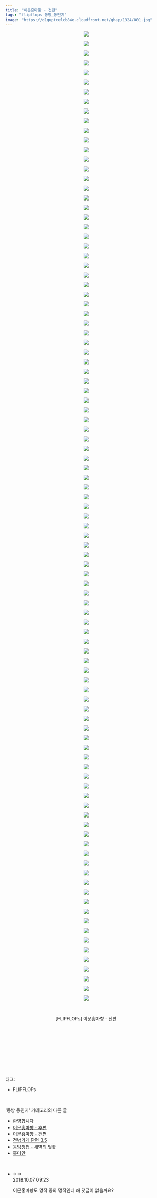 ```yaml
---
title: "이문홍마향 - 전편"
tags: "flipflops 동방_동인지"
image: "https://d1quptcelcb84e.cloudfront.net/ghap/1324/001.jpg"
---
```

<div class="article">
<p style="text-align: center; clear: none; float: none;"><img src="{{ site.imgserver8 }}/ghap/1324/001.jpg"/></p>
<p style="text-align: center; clear: none; float: none;"><img src="{{ site.imgserver8 }}/ghap/1324/002.jpg"/></p>
<p style="text-align: center; clear: none; float: none;"><img src="{{ site.imgserver8 }}/ghap/1324/003.jpg"/></p>
<p style="text-align: center; clear: none; float: none;"><img src="{{ site.imgserver8 }}/ghap/1324/004.jpg"/></p>
<p style="text-align: center; clear: none; float: none;"><img src="{{ site.imgserver8 }}/ghap/1324/005.jpg"/></p>
<p style="text-align: center; clear: none; float: none;"><img src="{{ site.imgserver8 }}/ghap/1324/006.jpg"/></p>
<p style="text-align: center; clear: none; float: none;"><img src="{{ site.imgserver8 }}/ghap/1324/007.jpg"/></p>
<p style="text-align: center; clear: none; float: none;"><img src="{{ site.imgserver8 }}/ghap/1324/008.jpg"/></p>
<p style="text-align: center; clear: none; float: none;"><img src="{{ site.imgserver8 }}/ghap/1324/009.jpg"/></p>
<p style="text-align: center; clear: none; float: none;"><img src="{{ site.imgserver8 }}/ghap/1324/010.jpg"/></p>
<p style="text-align: center; clear: none; float: none;"><img src="{{ site.imgserver8 }}/ghap/1324/011.jpg"/></p>
<p style="text-align: center; clear: none; float: none;"><img src="{{ site.imgserver8 }}/ghap/1324/012.jpg"/></p>
<p style="text-align: center; clear: none; float: none;"><img src="{{ site.imgserver8 }}/ghap/1324/013.jpg"/></p>
<p style="text-align: center; clear: none; float: none;"><img src="{{ site.imgserver8 }}/ghap/1324/014.jpg"/></p>
<p style="text-align: center; clear: none; float: none;"><img src="{{ site.imgserver8 }}/ghap/1324/015.jpg"/></p>
<p style="text-align: center; clear: none; float: none;"><img src="{{ site.imgserver8 }}/ghap/1324/016.jpg"/></p>
<p style="text-align: center; clear: none; float: none;"><img src="{{ site.imgserver8 }}/ghap/1324/017.jpg"/></p>
<p style="text-align: center; clear: none; float: none;"><img src="{{ site.imgserver8 }}/ghap/1324/018.jpg"/></p>
<p style="text-align: center; clear: none; float: none;"><img src="{{ site.imgserver8 }}/ghap/1324/019.jpg"/></p>
<p style="text-align: center; clear: none; float: none;"><img src="{{ site.imgserver8 }}/ghap/1324/020.jpg"/></p>
<p style="text-align: center; clear: none; float: none;"><img src="{{ site.imgserver8 }}/ghap/1324/021.jpg"/></p>
<p style="text-align: center; clear: none; float: none;"><img src="{{ site.imgserver8 }}/ghap/1324/022.jpg"/></p>
<p style="text-align: center; clear: none; float: none;"><img src="{{ site.imgserver8 }}/ghap/1324/023.jpg"/></p>
<p style="text-align: center; clear: none; float: none;"><img src="{{ site.imgserver8 }}/ghap/1324/024.jpg"/></p>
<p style="text-align: center; clear: none; float: none;"><img src="{{ site.imgserver8 }}/ghap/1324/025.jpg"/></p>
<p style="text-align: center; clear: none; float: none;"><img src="{{ site.imgserver8 }}/ghap/1324/026.jpg"/></p>
<p style="text-align: center; clear: none; float: none;"><img src="{{ site.imgserver8 }}/ghap/1324/027.jpg"/></p>
<p style="text-align: center; clear: none; float: none;"><img src="{{ site.imgserver8 }}/ghap/1324/028.jpg"/></p>
<p style="text-align: center; clear: none; float: none;"><img src="{{ site.imgserver8 }}/ghap/1324/029.jpg"/></p>
<p style="text-align: center; clear: none; float: none;"><img src="{{ site.imgserver8 }}/ghap/1324/030.jpg"/></p>
<p style="text-align: center; clear: none; float: none;"><img src="{{ site.imgserver8 }}/ghap/1324/031.jpg"/></p>
<p style="text-align: center; clear: none; float: none;"><img src="{{ site.imgserver8 }}/ghap/1324/032.jpg"/></p>
<p style="text-align: center; clear: none; float: none;"><img src="{{ site.imgserver8 }}/ghap/1324/033.jpg"/></p>
<p style="text-align: center; clear: none; float: none;"><img src="{{ site.imgserver8 }}/ghap/1324/034.jpg"/></p>
<p style="text-align: center; clear: none; float: none;"><img src="{{ site.imgserver8 }}/ghap/1324/035.jpg"/></p>
<p style="text-align: center; clear: none; float: none;"><img src="{{ site.imgserver8 }}/ghap/1324/036.jpg"/></p>
<p style="text-align: center; clear: none; float: none;"><img src="{{ site.imgserver8 }}/ghap/1324/037.jpg"/></p>
<p style="text-align: center; clear: none; float: none;"><img src="{{ site.imgserver8 }}/ghap/1324/038.jpg"/></p>
<p style="text-align: center; clear: none; float: none;"><img src="{{ site.imgserver8 }}/ghap/1324/039.jpg"/></p>
<p style="text-align: center; clear: none; float: none;"><img src="{{ site.imgserver8 }}/ghap/1324/040.jpg"/></p>
<p style="text-align: center; clear: none; float: none;"><img src="{{ site.imgserver8 }}/ghap/1324/041.jpg"/></p>
<p style="text-align: center; clear: none; float: none;"><img src="{{ site.imgserver8 }}/ghap/1324/042.jpg"/></p>
<p style="text-align: center; clear: none; float: none;"><img src="{{ site.imgserver8 }}/ghap/1324/043.jpg"/></p>
<p style="text-align: center; clear: none; float: none;"><img src="{{ site.imgserver8 }}/ghap/1324/044.jpg"/></p>
<p style="text-align: center; clear: none; float: none;"><img src="{{ site.imgserver8 }}/ghap/1324/045.jpg"/></p>
<p style="text-align: center; clear: none; float: none;"><img src="{{ site.imgserver8 }}/ghap/1324/046.jpg"/></p>
<p style="text-align: center; clear: none; float: none;"><img src="{{ site.imgserver8 }}/ghap/1324/047.jpg"/></p>
<p style="text-align: center; clear: none; float: none;"><img src="{{ site.imgserver8 }}/ghap/1324/048.jpg"/></p>
<p style="text-align: center; clear: none; float: none;"><img src="{{ site.imgserver8 }}/ghap/1324/049.jpg"/></p>
<p style="text-align: center; clear: none; float: none;"><img src="{{ site.imgserver8 }}/ghap/1324/050.jpg"/></p>
<p style="text-align: center; clear: none; float: none;"><img src="{{ site.imgserver8 }}/ghap/1324/051.jpg"/></p>
<p style="text-align: center; clear: none; float: none;"><img src="{{ site.imgserver8 }}/ghap/1324/052.jpg"/></p>
<p style="text-align: center; clear: none; float: none;"><img src="{{ site.imgserver8 }}/ghap/1324/053.jpg"/></p>
<p style="text-align: center; clear: none; float: none;"><img src="{{ site.imgserver8 }}/ghap/1324/054.jpg"/></p>
<p style="text-align: center; clear: none; float: none;"><img src="{{ site.imgserver8 }}/ghap/1324/055.jpg"/></p>
<p style="text-align: center; clear: none; float: none;"><img src="{{ site.imgserver8 }}/ghap/1324/056.jpg"/></p>
<p style="text-align: center; clear: none; float: none;"><img src="{{ site.imgserver8 }}/ghap/1324/057.jpg"/></p>
<p style="text-align: center; clear: none; float: none;"><img src="{{ site.imgserver8 }}/ghap/1324/058.jpg"/></p>
<p style="text-align: center; clear: none; float: none;"><img src="{{ site.imgserver8 }}/ghap/1324/059.jpg"/></p>
<p style="text-align: center; clear: none; float: none;"><img src="{{ site.imgserver8 }}/ghap/1324/060.jpg"/></p>
<p style="text-align: center; clear: none; float: none;"><img src="{{ site.imgserver8 }}/ghap/1324/061.jpg"/></p>
<p style="text-align: center; clear: none; float: none;"><img src="{{ site.imgserver8 }}/ghap/1324/062.jpg"/></p>
<p style="text-align: center; clear: none; float: none;"><img src="{{ site.imgserver8 }}/ghap/1324/063.jpg"/></p>
<p style="text-align: center; clear: none; float: none;"><img src="{{ site.imgserver8 }}/ghap/1324/064.jpg"/></p>
<p style="text-align: center; clear: none; float: none;"><img src="{{ site.imgserver8 }}/ghap/1324/065.jpg"/></p>
<p style="text-align: center; clear: none; float: none;"><img src="{{ site.imgserver8 }}/ghap/1324/066.jpg"/></p>
<p style="text-align: center; clear: none; float: none;"><img src="{{ site.imgserver8 }}/ghap/1324/067.jpg"/></p>
<p style="text-align: center; clear: none; float: none;"><img src="{{ site.imgserver8 }}/ghap/1324/068.jpg"/></p>
<p style="text-align: center; clear: none; float: none;"><img src="{{ site.imgserver8 }}/ghap/1324/069.jpg"/></p>
<p style="text-align: center; clear: none; float: none;"><img src="{{ site.imgserver8 }}/ghap/1324/070.jpg"/></p>
<p style="text-align: center; clear: none; float: none;"><img src="{{ site.imgserver8 }}/ghap/1324/071.jpg"/></p>
<p style="text-align: center; clear: none; float: none;"><img src="{{ site.imgserver8 }}/ghap/1324/072.jpg"/></p>
<p style="text-align: center; clear: none; float: none;"><img src="{{ site.imgserver8 }}/ghap/1324/073.jpg"/></p>
<p style="text-align: center; clear: none; float: none;"><img src="{{ site.imgserver8 }}/ghap/1324/074.jpg"/></p>
<p style="text-align: center; clear: none; float: none;"><img src="{{ site.imgserver8 }}/ghap/1324/075.jpg"/></p>
<p style="text-align: center; clear: none; float: none;"><img src="{{ site.imgserver8 }}/ghap/1324/076.jpg"/></p>
<p style="text-align: center; clear: none; float: none;"><img src="{{ site.imgserver8 }}/ghap/1324/077.jpg"/></p>
<p style="text-align: center; clear: none; float: none;"><img src="{{ site.imgserver8 }}/ghap/1324/078.jpg"/></p>
<p style="text-align: center; clear: none; float: none;"><img src="{{ site.imgserver8 }}/ghap/1324/079.jpg"/></p>
<p style="text-align: center; clear: none; float: none;"><img src="{{ site.imgserver8 }}/ghap/1324/080.jpg"/></p>
<p style="text-align: center; clear: none; float: none;"><img src="{{ site.imgserver8 }}/ghap/1324/081.jpg"/></p>
<p style="text-align: center; clear: none; float: none;"><img src="{{ site.imgserver8 }}/ghap/1324/082.jpg"/></p>
<p style="text-align: center; clear: none; float: none;"><img src="{{ site.imgserver8 }}/ghap/1324/083.jpg"/></p>
<p style="text-align: center; clear: none; float: none;"><img src="{{ site.imgserver8 }}/ghap/1324/084.jpg"/></p>
<p style="text-align: center; clear: none; float: none;"><img src="{{ site.imgserver8 }}/ghap/1324/085.jpg"/></p>
<p style="text-align: center; clear: none; float: none;"><img src="{{ site.imgserver8 }}/ghap/1324/086.jpg"/></p>
<p style="text-align: center; clear: none; float: none;"><img src="{{ site.imgserver8 }}/ghap/1324/087.jpg"/></p>
<p style="text-align: center; clear: none; float: none;"><img src="{{ site.imgserver8 }}/ghap/1324/088.jpg"/></p>
<p style="text-align: center; clear: none; float: none;"><img src="{{ site.imgserver8 }}/ghap/1324/089.jpg"/></p>
<p style="text-align: center; clear: none; float: none;"><img src="{{ site.imgserver8 }}/ghap/1324/090.jpg"/></p>
<p style="text-align: center; clear: none; float: none;"><img src="{{ site.imgserver8 }}/ghap/1324/091.jpg"/></p>
<p style="text-align: center; clear: none; float: none;"><img src="{{ site.imgserver8 }}/ghap/1324/092.jpg"/></p>
<p style="text-align: center; clear: none; float: none;"><img src="{{ site.imgserver8 }}/ghap/1324/093.jpg"/></p>
<p style="text-align: center; clear: none; float: none;"><img src="{{ site.imgserver8 }}/ghap/1324/094.jpg"/></p>
<p style="text-align: center; clear: none; float: none;"><img src="{{ site.imgserver8 }}/ghap/1324/095.jpg"/></p>
<p style="text-align: center; clear: none; float: none;"><img src="{{ site.imgserver8 }}/ghap/1324/096.jpg"/></p>
<p style="text-align: center; clear: none; float: none;"><img src="{{ site.imgserver8 }}/ghap/1324/097.jpg"/></p>
<p style="text-align: center; clear: none; float: none;"><img src="{{ site.imgserver8 }}/ghap/1324/098.jpg"/></p>
<p style="text-align: center; clear: none; float: none;"><img src="{{ site.imgserver8 }}/ghap/1324/099.jpg"/></p>
<p style="text-align: center; clear: none; float: none;"><img src="{{ site.imgserver8 }}/ghap/1324/100.jpg"/></p>
<p style="text-align: center; clear: none; float: none;"><img src="{{ site.imgserver8 }}/ghap/1324/101.jpg"/></p>
<p style="text-align: center; clear: none; float: none;"><br/></p>
<p style="text-align: center; clear: none; float: none;">[FLIPFLOPs] 이문홍마향 - 전편</p>
<p style="text-align: center; clear: none; float: none;"><br/></p>
<p style="text-align: center; clear: none; float: none;"><br/></p>
<p style="text-align: center; clear: none; float: none;"><br/></p>
<p><br/></p>
</div><br/>
<div class="tagTrail">
<p>태그: </p>
<ul>
<li>FLIPFLOPs</li>
</ul>
</div><br/>
<div class="another">
<p>'동방 동인지' 카테고리의 다른 글</p>
<ul>
<li><a href="/ghap_1326">환영합니다</a></li>
<li><a href="/ghap_1325">이문홍마향 - 후편</a></li>
<li><a href="/ghap_1324">이문홍마향 - 전편</a></li>
<li><a href="/ghap_1322">전병가게 단편 3.5</a></li>
<li><a href="/ghap_1321">동방청첩 - 새벽의 벚꽃</a></li>
<li><a href="/ghap_1320">홍마안</a></li>
</ul>
</div><br/>
<div class="cb_module cb_fluid">
<div class="cb_wrt cb_profile">
<div class="comment">
<ul>
<li class="cb_thumb_off" id="comment15347338">
<div class="cb_comment_area">
<div class="cb_info_area">
<div class="cb_section">
<span class="cb_nick_name">ㅇㅇ</span>
</div>
<div class="cb_section">
<span class="cb_date">2018.10.07 09:23 </span>
</div>
</div>
<div class="cb_dsc_comment">
<p class="cb_dsc">
											이문홍마향도 명작 중의 명작인데 왜 댓글이 없을까요?
										</p>
</div>
</div></li>
</ul>
</div>
</div><!-- commentList close -->
</div><br/>
